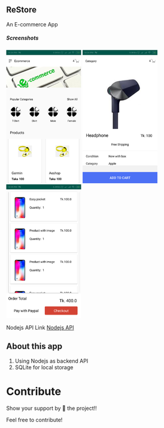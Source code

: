 ## ReStore

An E-commerce App

##### Screenshots

<p float="left">
  <img src="screenshots/one.png" width="200">
  <img src="screenshots/two.png" width="200">
  <img src="screenshots/three.png" width="200">
</p>

Nodejs API Link
[Nodejs API](https://github.com/manjurulhoque/nodejs-ecommerce-api)

## About this app
1. Using Nodejs as backend API
2. SQLite for local storage

# Contribute
Show your support by 🌟 the project!!

Feel free to contribute!

